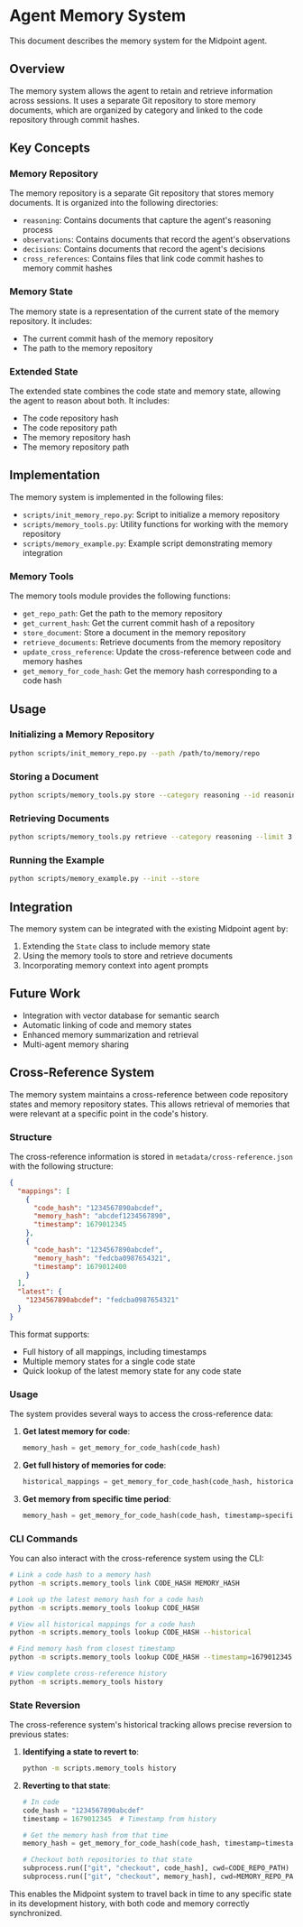 # Agent Memory System

This document describes the memory system for the Midpoint agent.

## Overview

The memory system allows the agent to retain and retrieve information across sessions. It uses a separate Git repository to store memory documents, which are organized by category and linked to the code repository through commit hashes.

## Key Concepts

### Memory Repository

The memory repository is a separate Git repository that stores memory documents. It is organized into the following directories:

- `reasoning`: Contains documents that capture the agent's reasoning process
- `observations`: Contains documents that record the agent's observations
- `decisions`: Contains documents that record the agent's decisions
- `cross_references`: Contains files that link code commit hashes to memory commit hashes

### Memory State

The memory state is a representation of the current state of the memory repository. It includes:

- The current commit hash of the memory repository
- The path to the memory repository

### Extended State

The extended state combines the code state and memory state, allowing the agent to reason about both. It includes:

- The code repository hash
- The code repository path
- The memory repository hash
- The memory repository path

## Implementation

The memory system is implemented in the following files:

- `scripts/init_memory_repo.py`: Script to initialize a memory repository
- `scripts/memory_tools.py`: Utility functions for working with the memory repository
- `scripts/memory_example.py`: Example script demonstrating memory integration

### Memory Tools

The memory tools module provides the following functions:

- `get_repo_path`: Get the path to the memory repository
- `get_current_hash`: Get the current commit hash of a repository
- `store_document`: Store a document in the memory repository
- `retrieve_documents`: Retrieve documents from the memory repository
- `update_cross_reference`: Update the cross-reference between code and memory hashes
- `get_memory_for_code_hash`: Get the memory hash corresponding to a code hash

## Usage

### Initializing a Memory Repository

```bash
python scripts/init_memory_repo.py --path /path/to/memory/repo
```

### Storing a Document

```bash
python scripts/memory_tools.py store --category reasoning --id reasoning_1 --content "This is my reasoning" --code-hash abcdef1234567890
```

### Retrieving Documents

```bash
python scripts/memory_tools.py retrieve --category reasoning --limit 3
```

### Running the Example

```bash
python scripts/memory_example.py --init --store
```

## Integration

The memory system can be integrated with the existing Midpoint agent by:

1. Extending the `State` class to include memory state
2. Using the memory tools to store and retrieve documents
3. Incorporating memory context into agent prompts

## Future Work

- Integration with vector database for semantic search
- Automatic linking of code and memory states
- Enhanced memory summarization and retrieval
- Multi-agent memory sharing

## Cross-Reference System

The memory system maintains a cross-reference between code repository states and memory repository states. This allows retrieval of memories that were relevant at a specific point in the code's history.

### Structure

The cross-reference information is stored in `metadata/cross-reference.json` with the following structure:

```json
{
  "mappings": [
    {
      "code_hash": "1234567890abcdef",
      "memory_hash": "abcdef1234567890",
      "timestamp": 1679012345
    },
    {
      "code_hash": "1234567890abcdef",
      "memory_hash": "fedcba0987654321",
      "timestamp": 1679012400
    }
  ],
  "latest": {
    "1234567890abcdef": "fedcba0987654321"
  }
}
```

This format supports:
- Full history of all mappings, including timestamps
- Multiple memory states for a single code state
- Quick lookup of the latest memory state for any code state

### Usage

The system provides several ways to access the cross-reference data:

1. **Get latest memory for code**:
   ```python
   memory_hash = get_memory_for_code_hash(code_hash)
   ```

2. **Get full history of memories for code**:
   ```python
   historical_mappings = get_memory_for_code_hash(code_hash, historical=True)
   ```

3. **Get memory from specific time period**:
   ```python
   memory_hash = get_memory_for_code_hash(code_hash, timestamp=specific_time)
   ```

### CLI Commands

You can also interact with the cross-reference system using the CLI:

```bash
# Link a code hash to a memory hash
python -m scripts.memory_tools link CODE_HASH MEMORY_HASH

# Look up the latest memory hash for a code hash
python -m scripts.memory_tools lookup CODE_HASH

# View all historical mappings for a code hash
python -m scripts.memory_tools lookup CODE_HASH --historical

# Find memory hash from closest timestamp
python -m scripts.memory_tools lookup CODE_HASH --timestamp=1679012345

# View complete cross-reference history
python -m scripts.memory_tools history
```

### State Reversion

The cross-reference system's historical tracking allows precise reversion to previous states:

1. **Identifying a state to revert to**:
   ```bash
   python -m scripts.memory_tools history
   ```

2. **Reverting to that state**:
   ```python
   # In code
   code_hash = "1234567890abcdef"
   timestamp = 1679012345  # Timestamp from history
   
   # Get the memory hash from that time
   memory_hash = get_memory_for_code_hash(code_hash, timestamp=timestamp)
   
   # Checkout both repositories to that state
   subprocess.run(["git", "checkout", code_hash], cwd=CODE_REPO_PATH)
   subprocess.run(["git", "checkout", memory_hash], cwd=MEMORY_REPO_PATH)
   ```

This enables the Midpoint system to travel back in time to any specific state in its development history, with both code and memory correctly synchronized. 
